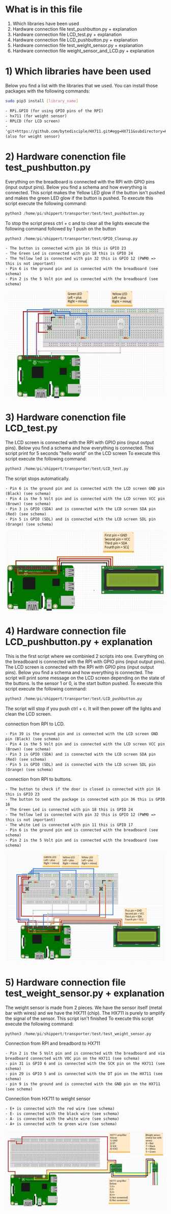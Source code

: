 # What is in this file
1) Which libraries have been used
2) Hardware connection file test_pushbutton.py + explanation
3) Hardware connection file LCD_test.py + explanation
4) Hardware connection file LCD_pushbutton.py + explanation
5) Hardware connection file test_weight_sensor.py + explanation
6) Hardware connection file weight_sensor_and_LCD.py + explanation

# 1) Which libraries have been used
Below you find a list with the libraries that we used. 
You can install those packages with the following commands:

```bash
sudo pip3 install [library_name]
```

	- RPi.GPIO (for using GPIO pins of the RPI)
	- hx711 (for weight sensor)
	- RPLCD (for LCD screen)
	- 'git+https://github.com/bytedisciple/HX711.git#egg=HX711&subdirectory=HX711_Python3' (also for weight sensor)

# 2) Hardware conenction file test_pushbutton.py
Everything on the breadboard is connected with the RPI with GPIO pins (input output pins).
Below you find a schema and how everything is connected.
This script makes the Yellow LED glow if the button isn't pushed and makes the green LED glow if the button is pushed.
To execute this script execute the following command:

```python
python3 /home/pi/shippert/transporter/test/test_pushbutton.py
```

To stop the script press ctrl + c and to clear all the lights execute the following command followed by 1 push on the button

```python
python3 /home/pi/shippert/transporter/test/GPIO_Cleanup.py
```


    - The button is connected with pin 16 this is GPIO 23
    - The Green Led is connected with pin 18 this is GPIO 24
    - The Yellow led is connected with pin 32 this is GPIO 12 (PWM0 => this is not important)
    - Pin 6 is the ground pin and is connected with the breadboard (see schema)
    - Pin 2 is the 5 Volt pin and is connected with the breadboard (see schema)

![](schemas/schema-LED-Pushbutton.png)

# 3) Hardware conenction file LCD_test.py
The LCD screen is connected with the RPI with GPIO pins (input output pins).
Below you find a schema and how everything is connected.
This script print for 5 seconds "hello world" on the LCD screen
To execute this script execute the following command:

```python
python3 /home/pi/shippert/transporter/test/LCD_test.py
```

The script stops automatically.

    - Pin 6 is the ground pin and is connected with the LCD screen GND pin (Black) (see schema)
    - Pin 4 is the 5 Volt pin and is connected with the LCD screen VCC pin (Brown) (see schema)
    - Pin 3 is GPIO (SDA) and is connected with the LCD screen SDA pin (Red) (see schema)
    - Pin 5 is GPIO (SDL) and is connected with the LCD screen SDL pin (Orange) (see schema)

![](schemas/schema-LCD-Screen.png)

# 4) Hardware connection file LCD_pushbutton.py + explanation
This is the first script where we combinied 2 scripts into one. 
Everything on the breadboard is connected with the RPI with GPIO pins (input output pins).
The LCD screen is connected with the RPI with GPIO pins (input output pins).
Below you find a schema and how everything is connected.
The script will print some message on the LCD screen depending on the state of the buttons. Is the sensor 1 or 0, is the start button pushed.
To execute this script execute the following command:

```python
python3 /home/pi/shippert/transporter/test/LCD_pushbutton.py
```

The script will stop if you push ctrl + c. It will then power off the lights and clean the LCD screen.

connection from RPI to LCD.

    - Pin 39 is the ground pin and is connected with the LCD screen GND pin (Black) (see schema)
    - Pin 4 is the 5 Volt pin and is connected with the LCD screen VCC pin (Brown) (see schema)
    - Pin 3 is GPIO (SDA) and is connected with the LCD screen SDA pin (Red) (see schema)
    - Pin 5 is GPIO (SDL) and is connected with the LCD screen SDL pin (Orange) (see schema)

connection from RPI to buttons.

    - The button to check if the door is closed is connected with pin 16 this is GPIO 23
    - The button to send the package is connected with pin 36 this is GPIO 16
    - The Green Led is connected with pin 18 this is GPIO 24
    - The Yellow led is connected with pin 32 this is GPIO 12 (PWM0 => this is not important)
    - The white Led is connected with pin 11 this is GPIO 17
    - Pin 6 is the ground pin and is connected with the breadboard (see schema)
    - Pin 2 is the 5 Volt pin and is connected with the breadboard (see schema)

![afbeelding.png](./schemas/afbeelding.png)

# 5) Hardware connection file test_weight_sensor.py + explanation
The weight sensor is made from 2 pieces. We have the sensor itself (metal bar with wires) and we have the HX711 (chip).
The HX711 is purely to amplify the signal of the sensor.
This script isn't finished
To execute this script execute the following command:

```python
python3 /home/pi/shippert/transporter/test/test_weight_sensor.py
```


Connection from RPI and breadbord to HX711

    - Pin 2 is the 5 Volt pin and is connected with the breadboard and via breadboard connected with VOC pin on the HX711 (see schema)
    - pin 31 is GPIO 6 and is connected with the SCK pin on the HX711 (see schema)
    - pin 29 is GPIO 5 and is connected with the DT pin on the HX711 (see schema)
    - pin 9 is the ground and is connected with the GND pin on the HX711 (see schema)

Connection from HX711 to weight sensor

    - E+ is connected with the red wire (see schema)
    - E- is connected with the black wire (see schema)
    - A- is connected with the white wire (see schema)
    - A+ is connected with te green wire (see schema)

![](schemas/schema-Weight-sensor.jpg)
